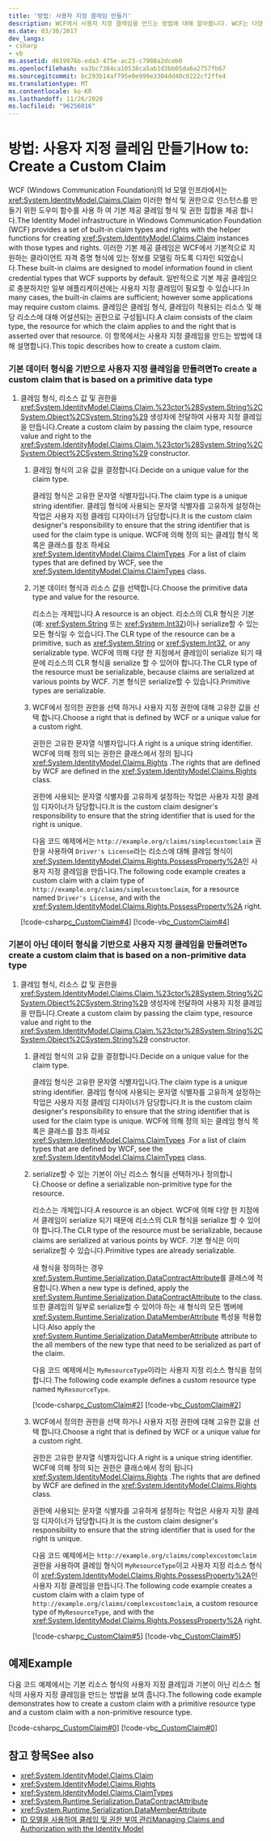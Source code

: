 ```yaml
---
title: '방법: 사용자 지정 클레임 만들기'
description: WCF에서 사용자 지정 클레임을 만드는 방법에 대해 알아봅니다. WCF는 다양 한 기본 제공 클레임을 지원 하 고 일부 응용 프로그램에는 사용자 지정 클레임이 필요할 수 있습니다.
ms.date: 03/30/2017
dev_langs:
- csharp
- vb
ms.assetid: d619976b-eda3-475e-ac23-c7988a2dceb0
ms.openlocfilehash: ea3bc7384ca10538ca5ab1d3bb05da6a2757fb67
ms.sourcegitcommit: bc293b14af795e0e999e3304dd40c0222cf2ffe4
ms.translationtype: MT
ms.contentlocale: ko-KR
ms.lasthandoff: 11/26/2020
ms.locfileid: "96256016"
---
```

# <a name="how-to-create-a-custom-claim"></a><span data-ttu-id="79644-104">방법: 사용자 지정 클레임 만들기</span><span class="sxs-lookup"><span data-stu-id="79644-104">How to: Create a Custom Claim</span></span>

<span data-ttu-id="79644-105">WCF (Windows Communication Foundation)의 Id 모델 인프라에서는 <xref:System.IdentityModel.Claims.Claim> 이러한 형식 및 권한으로 인스턴스를 만들기 위한 도우미 함수를 사용 하 여 기본 제공 클레임 형식 및 권한 집합을 제공 합니다.</span><span class="sxs-lookup"><span data-stu-id="79644-105">The Identity Model infrastructure in Windows Communication Foundation (WCF) provides a set of built-in claim types and rights with the helper functions for creating <xref:System.IdentityModel.Claims.Claim> instances with those types and rights.</span></span> <span data-ttu-id="79644-106">이러한 기본 제공 클레임은 WCF에서 기본적으로 지 원하는 클라이언트 자격 증명 형식에 있는 정보를 모델링 하도록 디자인 되었습니다.</span><span class="sxs-lookup"><span data-stu-id="79644-106">These built-in claims are designed to model information found in client credential types that WCF supports by default.</span></span> <span data-ttu-id="79644-107">일반적으로 기본 제공 클레임으로 충분하지만 일부 애플리케이션에는 사용자 지정 클레임이 필요할 수 있습니다.</span><span class="sxs-lookup"><span data-stu-id="79644-107">In many cases, the built-in claims are sufficient; however some applications may require custom claims.</span></span> <span data-ttu-id="79644-108">클레임은 클레임 형식, 클레임이 적용되는 리소스 및 해당 리소스에 대해 어설션되는 권한으로 구성됩니다.</span><span class="sxs-lookup"><span data-stu-id="79644-108">A claim consists of the claim type, the resource for which the claim applies to and the right that is asserted over that resource.</span></span> <span data-ttu-id="79644-109">이 항목에서는 사용자 지정 클레임을 만드는 방법에 대해 설명합니다.</span><span class="sxs-lookup"><span data-stu-id="79644-109">This topic describes how to create a custom claim.</span></span>  
  
### <a name="to-create-a-custom-claim-that-is-based-on-a-primitive-data-type"></a><span data-ttu-id="79644-110">기본 데이터 형식을 기반으로 사용자 지정 클레임을 만들려면</span><span class="sxs-lookup"><span data-stu-id="79644-110">To create a custom claim that is based on a primitive data type</span></span>  
  
1. <span data-ttu-id="79644-111">클레임 형식, 리소스 값 및 권한을 <xref:System.IdentityModel.Claims.Claim.%23ctor%28System.String%2CSystem.Object%2CSystem.String%29> 생성자에 전달하여 사용자 지정 클레임을 만듭니다.</span><span class="sxs-lookup"><span data-stu-id="79644-111">Create a custom claim by passing the claim type, resource value and right to the <xref:System.IdentityModel.Claims.Claim.%23ctor%28System.String%2CSystem.Object%2CSystem.String%29> constructor.</span></span>  
  
    1. <span data-ttu-id="79644-112">클레임 형식의 고유 값을 결정합니다.</span><span class="sxs-lookup"><span data-stu-id="79644-112">Decide on a unique value for the claim type.</span></span>  
  
         <span data-ttu-id="79644-113">클레임 형식은 고유한 문자열 식별자입니다.</span><span class="sxs-lookup"><span data-stu-id="79644-113">The claim type is a unique string identifier.</span></span> <span data-ttu-id="79644-114">클레임 형식에 사용되는 문자열 식별자를 고유하게 설정하는 작업은 사용자 지정 클레임 디자이너가 담당합니다.</span><span class="sxs-lookup"><span data-stu-id="79644-114">It is the custom claim designer's responsibility to ensure that the string identifier that is used for the claim type is unique.</span></span> <span data-ttu-id="79644-115">WCF에 의해 정의 되는 클레임 형식 목록은 클래스를 참조 하세요 <xref:System.IdentityModel.Claims.ClaimTypes> .</span><span class="sxs-lookup"><span data-stu-id="79644-115">For a list of claim types that are defined by WCF, see the <xref:System.IdentityModel.Claims.ClaimTypes> class.</span></span>  
  
    2. <span data-ttu-id="79644-116">기본 데이터 형식과 리소스 값을 선택합니다.</span><span class="sxs-lookup"><span data-stu-id="79644-116">Choose the primitive data type and value for the resource.</span></span>  
  
         <span data-ttu-id="79644-117">리소스는 개체입니다.</span><span class="sxs-lookup"><span data-stu-id="79644-117">A resource is an object.</span></span> <span data-ttu-id="79644-118">리소스의 CLR 형식은 기본(예: <xref:System.String> 또는 <xref:System.Int32>)이나 serialize할 수 있는 모든 형식일 수 있습니다.</span><span class="sxs-lookup"><span data-stu-id="79644-118">The CLR type of the resource can be a primitive, such as <xref:System.String> or <xref:System.Int32>, or any serializable type.</span></span> <span data-ttu-id="79644-119">WCF에 의해 다양 한 지점에서 클레임이 serialize 되기 때문에 리소스의 CLR 형식을 serialize 할 수 있어야 합니다.</span><span class="sxs-lookup"><span data-stu-id="79644-119">The CLR type of the resource must be serializable, because claims are serialized at various points by WCF.</span></span> <span data-ttu-id="79644-120">기본 형식은 serialize할 수 있습니다.</span><span class="sxs-lookup"><span data-stu-id="79644-120">Primitive types are serializable.</span></span>  
  
    3. <span data-ttu-id="79644-121">WCF에서 정의한 권한을 선택 하거나 사용자 지정 권한에 대해 고유한 값을 선택 합니다.</span><span class="sxs-lookup"><span data-stu-id="79644-121">Choose a right that is defined by WCF or a unique value for a custom right.</span></span>  
  
         <span data-ttu-id="79644-122">권한은 고유한 문자열 식별자입니다.</span><span class="sxs-lookup"><span data-stu-id="79644-122">A right is a unique string identifier.</span></span> <span data-ttu-id="79644-123">WCF에 의해 정의 되는 권한은 클래스에서 정의 됩니다 <xref:System.IdentityModel.Claims.Rights> .</span><span class="sxs-lookup"><span data-stu-id="79644-123">The rights that are defined by WCF are defined in the <xref:System.IdentityModel.Claims.Rights> class.</span></span>  
  
         <span data-ttu-id="79644-124">권한에 사용되는 문자열 식별자를 고유하게 설정하는 작업은 사용자 지정 클레임 디자이너가 담당합니다.</span><span class="sxs-lookup"><span data-stu-id="79644-124">It is the custom claim designer's responsibility to ensure that the string identifier that is used for the right is unique.</span></span>  
  
         <span data-ttu-id="79644-125">다음 코드 예제에서는 `http://example.org/claims/simplecustomclaim` 권한을 사용하여 `Driver's License`라는 리소스에 대해 클레임 형식이 <xref:System.IdentityModel.Claims.Rights.PossessProperty%2A>인 사용자 지정 클레임을 만듭니다.</span><span class="sxs-lookup"><span data-stu-id="79644-125">The following code example creates a custom claim with a claim type of `http://example.org/claims/simplecustomclaim`, for a resource named `Driver's License`, and with the <xref:System.IdentityModel.Claims.Rights.PossessProperty%2A> right.</span></span>  
  
     [!code-csharp[c_CustomClaim#4](../../../../samples/snippets/csharp/VS_Snippets_CFX/c_customclaim/cs/c_customclaim.cs#4)]
     [!code-vb[c_CustomClaim#4](../../../../samples/snippets/visualbasic/VS_Snippets_CFX/c_customclaim/vb/c_customclaim.vb#4)]  
  
### <a name="to-create-a-custom-claim-that-is-based-on-a-non-primitive-data-type"></a><span data-ttu-id="79644-126">기본이 아닌 데이터 형식을 기반으로 사용자 지정 클레임을 만들려면</span><span class="sxs-lookup"><span data-stu-id="79644-126">To create a custom claim that is based on a non-primitive data type</span></span>  
  
1. <span data-ttu-id="79644-127">클레임 형식, 리소스 값 및 권한을 <xref:System.IdentityModel.Claims.Claim.%23ctor%28System.String%2CSystem.Object%2CSystem.String%29> 생성자에 전달하여 사용자 지정 클레임을 만듭니다.</span><span class="sxs-lookup"><span data-stu-id="79644-127">Create a custom claim by passing the claim type, resource value and right to the <xref:System.IdentityModel.Claims.Claim.%23ctor%28System.String%2CSystem.Object%2CSystem.String%29> constructor.</span></span>  
  
    1. <span data-ttu-id="79644-128">클레임 형식의 고유 값을 결정합니다.</span><span class="sxs-lookup"><span data-stu-id="79644-128">Decide on a unique value for the claim type.</span></span>  
  
         <span data-ttu-id="79644-129">클레임 형식은 고유한 문자열 식별자입니다.</span><span class="sxs-lookup"><span data-stu-id="79644-129">The claim type is a unique string identifier.</span></span> <span data-ttu-id="79644-130">클레임 형식에 사용되는 문자열 식별자를 고유하게 설정하는 작업은 사용자 지정 클레임 디자이너가 담당합니다.</span><span class="sxs-lookup"><span data-stu-id="79644-130">It is the custom claim designer's responsibility to ensure that the string identifier that is used for the claim type is unique.</span></span> <span data-ttu-id="79644-131">WCF에 의해 정의 되는 클레임 형식 목록은 클래스를 참조 하세요 <xref:System.IdentityModel.Claims.ClaimTypes> .</span><span class="sxs-lookup"><span data-stu-id="79644-131">For a list of claim types that are defined by WCF, see the <xref:System.IdentityModel.Claims.ClaimTypes> class.</span></span>  
  
    2. <span data-ttu-id="79644-132">serialize할 수 있는 기본이 아닌 리소스 형식을 선택하거나 정의합니다.</span><span class="sxs-lookup"><span data-stu-id="79644-132">Choose or define a serializable non-primitive type for the resource.</span></span>  
  
         <span data-ttu-id="79644-133">리소스는 개체입니다.</span><span class="sxs-lookup"><span data-stu-id="79644-133">A resource is an object.</span></span> <span data-ttu-id="79644-134">WCF에 의해 다양 한 지점에서 클레임이 serialize 되기 때문에 리소스의 CLR 형식을 serialize 할 수 있어야 합니다.</span><span class="sxs-lookup"><span data-stu-id="79644-134">The CLR type of the resource must be serializable, because claims are serialized at various points by WCF.</span></span> <span data-ttu-id="79644-135">기본 형식은 이미 serialize할 수 있습니다.</span><span class="sxs-lookup"><span data-stu-id="79644-135">Primitive types are already serializable.</span></span>  
  
         <span data-ttu-id="79644-136">새 형식을 정의하는 경우 <xref:System.Runtime.Serialization.DataContractAttribute>를 클래스에 적용합니다.</span><span class="sxs-lookup"><span data-stu-id="79644-136">When a new type is defined, apply the <xref:System.Runtime.Serialization.DataContractAttribute> to the class.</span></span> <span data-ttu-id="79644-137">또한 클레임의 일부로 serialize할 수 있어야 하는 새 형식의 모든 멤버에 <xref:System.Runtime.Serialization.DataMemberAttribute> 특성을 적용합니다.</span><span class="sxs-lookup"><span data-stu-id="79644-137">Also apply the <xref:System.Runtime.Serialization.DataMemberAttribute> attribute to the all members of the new type that need to be serialized as part of the claim.</span></span>  
  
         <span data-ttu-id="79644-138">다음 코드 예제에서는 `MyResourceType`이라는 사용자 지정 리소스 형식을 정의합니다.</span><span class="sxs-lookup"><span data-stu-id="79644-138">The following code example defines a custom resource type named `MyResourceType`.</span></span>  
  
         [!code-csharp[c_CustomClaim#2](../../../../samples/snippets/csharp/VS_Snippets_CFX/c_customclaim/cs/c_customclaim.cs#2)]
         [!code-vb[c_CustomClaim#2](../../../../samples/snippets/visualbasic/VS_Snippets_CFX/c_customclaim/vb/c_customclaim.vb#2)]
  
    3. <span data-ttu-id="79644-139">WCF에서 정의한 권한을 선택 하거나 사용자 지정 권한에 대해 고유한 값을 선택 합니다.</span><span class="sxs-lookup"><span data-stu-id="79644-139">Choose a right that is defined by WCF or a unique value for a custom right.</span></span>  
  
         <span data-ttu-id="79644-140">권한은 고유한 문자열 식별자입니다.</span><span class="sxs-lookup"><span data-stu-id="79644-140">A right is a unique string identifier.</span></span> <span data-ttu-id="79644-141">WCF에 의해 정의 되는 권한은 클래스에서 정의 됩니다 <xref:System.IdentityModel.Claims.Rights> .</span><span class="sxs-lookup"><span data-stu-id="79644-141">The rights that are defined by WCF are defined in the <xref:System.IdentityModel.Claims.Rights> class.</span></span>  
  
         <span data-ttu-id="79644-142">권한에 사용되는 문자열 식별자를 고유하게 설정하는 작업은 사용자 지정 클레임 디자이너가 담당합니다.</span><span class="sxs-lookup"><span data-stu-id="79644-142">It is the custom claim designer's responsibility to ensure that the string identifier that is used for the right is unique.</span></span>  
  
         <span data-ttu-id="79644-143">다음 코드 예제에서는 `http://example.org/claims/complexcustomclaim` 권한을 사용하여 클레임 형식이 `MyResourceType`이고 사용자 지정 리소스 형식이 <xref:System.IdentityModel.Claims.Rights.PossessProperty%2A>인 사용자 지정 클레임을 만듭니다.</span><span class="sxs-lookup"><span data-stu-id="79644-143">The following code example creates a custom claim with a claim type of `http://example.org/claims/complexcustomclaim`, a custom resource type of `MyResourceType`, and with the <xref:System.IdentityModel.Claims.Rights.PossessProperty%2A> right.</span></span>  
  
         [!code-csharp[c_CustomClaim#5](../../../../samples/snippets/csharp/VS_Snippets_CFX/c_customclaim/cs/c_customclaim.cs#5)]
         [!code-vb[c_CustomClaim#5](../../../../samples/snippets/visualbasic/VS_Snippets_CFX/c_customclaim/vb/c_customclaim.vb#5)]
  
## <a name="example"></a><span data-ttu-id="79644-144">예제</span><span class="sxs-lookup"><span data-stu-id="79644-144">Example</span></span>  

 <span data-ttu-id="79644-145">다음 코드 예제에서는 기본 리소스 형식의 사용자 지정 클레임과 기본이 아닌 리소스 형식의 사용자 지정 클레임을 만드는 방법을 보여 줍니다.</span><span class="sxs-lookup"><span data-stu-id="79644-145">The following code example demonstrates how to create a custom claim with a primitive resource type and a custom claim with a non-primitive resource type.</span></span>  
  
 [!code-csharp[c_CustomClaim#0](../../../../samples/snippets/csharp/VS_Snippets_CFX/c_customclaim/cs/c_customclaim.cs#0)]
 [!code-vb[c_CustomClaim#0](../../../../samples/snippets/visualbasic/VS_Snippets_CFX/c_customclaim/vb/c_customclaim.vb#0)]  
  
## <a name="see-also"></a><span data-ttu-id="79644-146">참고 항목</span><span class="sxs-lookup"><span data-stu-id="79644-146">See also</span></span>

- <xref:System.IdentityModel.Claims.Claim>
- <xref:System.IdentityModel.Claims.Rights>
- <xref:System.IdentityModel.Claims.ClaimTypes>
- <xref:System.Runtime.Serialization.DataContractAttribute>
- <xref:System.Runtime.Serialization.DataMemberAttribute>
- [<span data-ttu-id="79644-147">ID 모델을 사용하여 클레임 및 권한 부여 관리</span><span class="sxs-lookup"><span data-stu-id="79644-147">Managing Claims and Authorization with the Identity Model</span></span>](../feature-details/managing-claims-and-authorization-with-the-identity-model.md)
